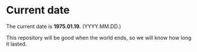 # Current date

The current date is **1975.01.19.** (YYYY.MM.DD.)

This repository will be good when the world ends, so we will know how long it lasted.